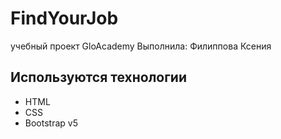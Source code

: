 # FindYourJob
учебный проект GloAcademy
Выполнила: Филиппова Ксения

## Используются технологии
- HTML
- CSS
- Bootstrap v5
